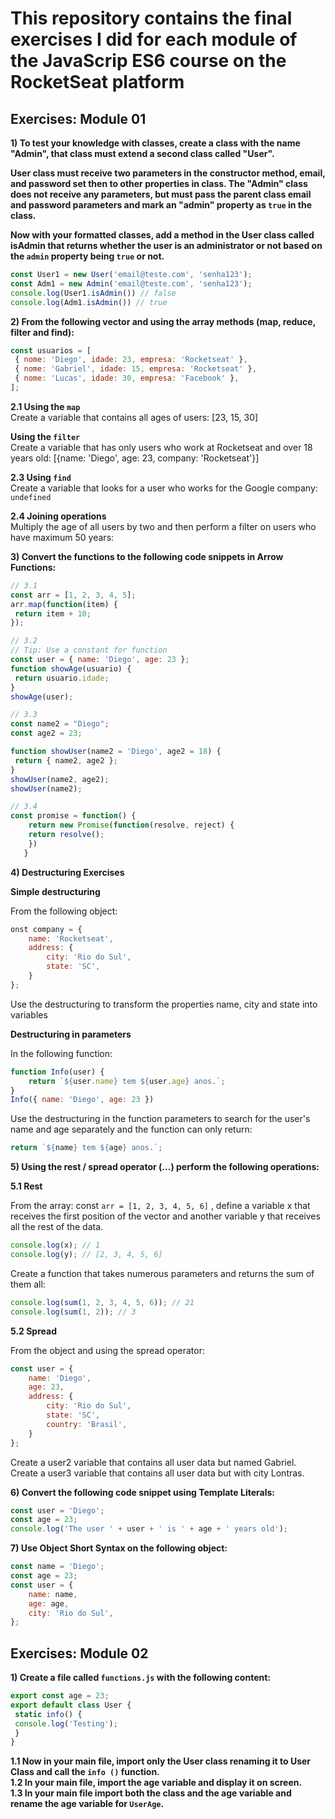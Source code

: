# This repository contains the final exercises I did for each module of the JavaScrip ES6 course on the RocketSeat platform

## Exercises: Module 01

**1) To test your knowledge with classes, create a class with the name "Admin", that class must extend a second class called "User".**  

**User class must receive two parameters in the constructor method, email, and password set then to other properties in class. The "Admin" class does not receive any parameters, but must pass the parent class email and password parameters and mark an "admin" property as `true` in the class.**

**Now with your formatted classes, add a method in the User class called isAdmin that returns whether the user is an administrator or not based on the `admin` property being `true` or not.**

```javascript
const User1 = new User('email@teste.com', 'senha123');
const Adm1 = new Admin('email@teste.com', 'senha123');
console.log(User1.isAdmin()) // false
console.log(Adm1.isAdmin()) // true
```
**2) From the following vector and using the array methods (map, reduce, filter and find):**

```javascript
const usuarios = [
 { nome: 'Diego', idade: 23, empresa: 'Rocketseat' },
 { nome: 'Gabriel', idade: 15, empresa: 'Rocketseat' },
 { nome: 'Lucas', idade: 30, empresa: 'Facebook' },
];
```
**2.1 Using the ```map```**  
Create a variable that contains all ages of users: [23, 15, 30]

**Using the ```filter```**  
Create a variable that has only users who work at Rocketseat and over 18 years old: [{name: 'Diego', age: 23, company: 'Rocketseat'}]

**2.3 Using ```find```**  
Create a variable that looks for a user who works for the Google company: ```undefined```

**2.4 Joining operations**  
Multiply the age of all users by two and then perform a filter on users who have maximum 50 years:

**3) Convert the functions to the following code snippets in Arrow Functions:**

```javascript
// 3.1
const arr = [1, 2, 3, 4, 5];
arr.map(function(item) {
 return item + 10;
});
```

```javascript
// 3.2
// Tip: Use a constant for function
const user = { name: 'Diego', age: 23 };
function showAge(usuario) {
 return usuario.idade;
}
showAge(user);
```

```javascript
// 3.3
const name2 = "Diego";
const age2 = 23;

function showUser(name2 = 'Diego', age2 = 18) {
 return { name2, age2 };
}
showUser(name2, age2);
showUser(name2);
```

```javascript
// 3.4
const promise = function() {
    return new Promise(function(resolve, reject) {
    return resolve();
    })
   }
```

**4) Destructuring Exercises**  

**Simple destructuring**

From the following object:
```javascript
onst company = {
    name: 'Rocketseat',
    address: {
        city: 'Rio do Sul',
        state: 'SC',
    }
};
```
Use the destructuring to transform the properties name, city and state into variables  

**Destructuring in parameters**  

In the following function:
```javascript
function Info(user) {
    return `${user.name} tem ${user.age} anos.`;
}
Info({ name: 'Diego', age: 23 })
```
Use the destructuring in the function parameters to search for the user's name and age separately and the function can only return:  
```javascript
return `${name} tem ${age} anos.`;
```
**5) Using the rest / spread operator (...) perform the following operations:**  

**5.1 Rest**  

From the array: const ```arr = [1, 2, 3, 4, 5, 6]``` , define a variable x that receives the first
position of the vector and another variable y that receives all the rest of the data.
```javascript
console.log(x); // 1
console.log(y); // [2, 3, 4, 5, 6]
```
Create a function that takes numerous parameters and returns the sum of them all:
```javascript
console.log(sum(1, 2, 3, 4, 5, 6)); // 21
console.log(sum(1, 2)); // 3
```
**5.2 Spread**  

From the object and using the spread operator:

```javascript
const user = {
    name: 'Diego',
    age: 23,
    address: {
        city: 'Rio do Sul',
        state: 'SC',
        country: 'Brasil',
    }
};
```
Create a user2 variable that contains all user data but named Gabriel.  
Create a user3 variable that contains all user data but with city Lontras.  

**6) Convert the following code snippet using Template Literals:**  
```javascript
const user = 'Diego';
const age = 23;
console.log('The user ' + user + ' is ' + age + ' years old');
```
**7) Use Object Short Syntax on the following object:**  
```javascript
const name = 'Diego';
const age = 23;
const user = {
    name: name,
    age: age,
    city: 'Rio do Sul',
};
```

## Exercises: Module 02  
**1) Create a file called ```functions.js``` with the following content:**
```javascript
export const age = 23;
export default class User {
 static info() {
 console.log('Testing');
 }
}
```
**1.1 Now in your main file, import only the User class renaming it to User Class and call the ```info ()``` function.**  
**1.2 In your main file, import the age variable and display it on screen.**  
**1.3 In your main file import both the class and the age variable and rename the age variable for ```UserAge```.**
